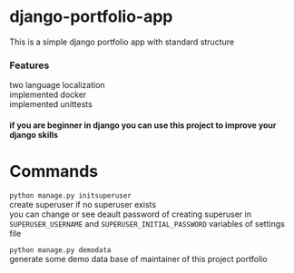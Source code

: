 # django-portfolio-app
This is a simple django portfolio app with standard structure 

### Features 
two language localization <br>
implemented docker <br>
implemented unittests <br>


#### if you are beginner in django you can use this project to improve your django skills

# Commands
`python manage.py initsuperuser`<br>
create superuser if no superuser exists<br>
you can change or see deault password of creating superuser in `SUPERUSER_USERNAME`
and `SUPERUSER_INITIAL_PASSWORD` variables of settings file 

`python manage.py demodata`<br>
generate some demo data base of maintainer of this project portfolio 
